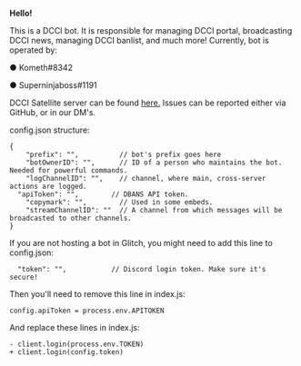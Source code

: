 **Hello!**

This is a DCCI bot. It is responsible for managing DCCI portal, broadcasting DCCI news, managing DCCI banlist, and much more!
Currently, bot is operated by:

● Kometh#8342

● Superninjaboss#1191

DCCI Satellite server can be found [here.](https://discord.gg/bYy6qW5)
Issues can be reported either via GitHub, or in our DM's.

config.json structure:
```
{
	"prefix": "",          // bot's prefix goes here
	"botOwnerID": "",      // ID of a person who maintains the bot. Needed for powerful commands.
	"logChannelID": "",    // channel, where main, cross-server actions are logged.
  "apiToken": "",        // DBANS API token.
	"copymark": "",        // Used in some embeds.
	"streamChannelID": ""  // A channel from which messages will be broadcasted to other channels.
}
```
If you are not hosting a bot in Glitch, you might need to add this line to config.json:
```
  "token": "",           // Discord login token. Make sure it's secure!
```
Then you'll need to remove this line in index.js:
```
config.apiToken = process.env.APITOKEN
```
And replace these lines in index.js:
```
- client.login(process.env.TOKEN)
+ client.login(config.token)
```